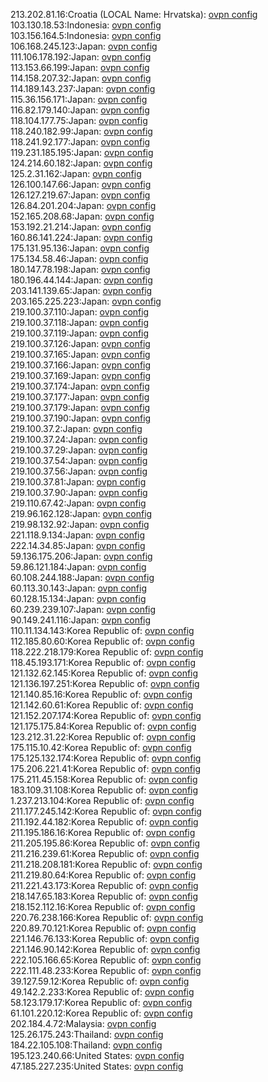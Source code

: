 213.202.81.16:Croatia (LOCAL Name: Hrvatska): [ovpn config](vpn/213_202_81_16.ovpn)  
103.130.18.53:Indonesia: [ovpn config](vpn/103_130_18_53.ovpn)  
103.156.164.5:Indonesia: [ovpn config](vpn/103_156_164_5.ovpn)  
106.168.245.123:Japan: [ovpn config](vpn/106_168_245_123.ovpn)  
111.106.178.192:Japan: [ovpn config](vpn/111_106_178_192.ovpn)  
113.153.66.199:Japan: [ovpn config](vpn/113_153_66_199.ovpn)  
114.158.207.32:Japan: [ovpn config](vpn/114_158_207_32.ovpn)  
114.189.143.237:Japan: [ovpn config](vpn/114_189_143_237.ovpn)  
115.36.156.171:Japan: [ovpn config](vpn/115_36_156_171.ovpn)  
116.82.179.140:Japan: [ovpn config](vpn/116_82_179_140.ovpn)  
118.104.177.75:Japan: [ovpn config](vpn/118_104_177_75.ovpn)  
118.240.182.99:Japan: [ovpn config](vpn/118_240_182_99.ovpn)  
118.241.92.177:Japan: [ovpn config](vpn/118_241_92_177.ovpn)  
119.231.185.195:Japan: [ovpn config](vpn/119_231_185_195.ovpn)  
124.214.60.182:Japan: [ovpn config](vpn/124_214_60_182.ovpn)  
125.2.31.162:Japan: [ovpn config](vpn/125_2_31_162.ovpn)  
126.100.147.66:Japan: [ovpn config](vpn/126_100_147_66.ovpn)  
126.127.219.67:Japan: [ovpn config](vpn/126_127_219_67.ovpn)  
126.84.201.204:Japan: [ovpn config](vpn/126_84_201_204.ovpn)  
152.165.208.68:Japan: [ovpn config](vpn/152_165_208_68.ovpn)  
153.192.21.214:Japan: [ovpn config](vpn/153_192_21_214.ovpn)  
160.86.141.224:Japan: [ovpn config](vpn/160_86_141_224.ovpn)  
175.131.95.136:Japan: [ovpn config](vpn/175_131_95_136.ovpn)  
175.134.58.46:Japan: [ovpn config](vpn/175_134_58_46.ovpn)  
180.147.78.198:Japan: [ovpn config](vpn/180_147_78_198.ovpn)  
180.196.44.144:Japan: [ovpn config](vpn/180_196_44_144.ovpn)  
203.141.139.65:Japan: [ovpn config](vpn/203_141_139_65.ovpn)  
203.165.225.223:Japan: [ovpn config](vpn/203_165_225_223.ovpn)  
219.100.37.110:Japan: [ovpn config](vpn/219_100_37_110.ovpn)  
219.100.37.118:Japan: [ovpn config](vpn/219_100_37_118.ovpn)  
219.100.37.119:Japan: [ovpn config](vpn/219_100_37_119.ovpn)  
219.100.37.126:Japan: [ovpn config](vpn/219_100_37_126.ovpn)  
219.100.37.165:Japan: [ovpn config](vpn/219_100_37_165.ovpn)  
219.100.37.166:Japan: [ovpn config](vpn/219_100_37_166.ovpn)  
219.100.37.169:Japan: [ovpn config](vpn/219_100_37_169.ovpn)  
219.100.37.174:Japan: [ovpn config](vpn/219_100_37_174.ovpn)  
219.100.37.177:Japan: [ovpn config](vpn/219_100_37_177.ovpn)  
219.100.37.179:Japan: [ovpn config](vpn/219_100_37_179.ovpn)  
219.100.37.190:Japan: [ovpn config](vpn/219_100_37_190.ovpn)  
219.100.37.2:Japan: [ovpn config](vpn/219_100_37_2.ovpn)  
219.100.37.24:Japan: [ovpn config](vpn/219_100_37_24.ovpn)  
219.100.37.29:Japan: [ovpn config](vpn/219_100_37_29.ovpn)  
219.100.37.54:Japan: [ovpn config](vpn/219_100_37_54.ovpn)  
219.100.37.56:Japan: [ovpn config](vpn/219_100_37_56.ovpn)  
219.100.37.81:Japan: [ovpn config](vpn/219_100_37_81.ovpn)  
219.100.37.90:Japan: [ovpn config](vpn/219_100_37_90.ovpn)  
219.110.67.42:Japan: [ovpn config](vpn/219_110_67_42.ovpn)  
219.96.162.128:Japan: [ovpn config](vpn/219_96_162_128.ovpn)  
219.98.132.92:Japan: [ovpn config](vpn/219_98_132_92.ovpn)  
221.118.9.134:Japan: [ovpn config](vpn/221_118_9_134.ovpn)  
222.14.34.85:Japan: [ovpn config](vpn/222_14_34_85.ovpn)  
59.136.175.206:Japan: [ovpn config](vpn/59_136_175_206.ovpn)  
59.86.121.184:Japan: [ovpn config](vpn/59_86_121_184.ovpn)  
60.108.244.188:Japan: [ovpn config](vpn/60_108_244_188.ovpn)  
60.113.30.143:Japan: [ovpn config](vpn/60_113_30_143.ovpn)  
60.128.15.134:Japan: [ovpn config](vpn/60_128_15_134.ovpn)  
60.239.239.107:Japan: [ovpn config](vpn/60_239_239_107.ovpn)  
90.149.241.116:Japan: [ovpn config](vpn/90_149_241_116.ovpn)  
110.11.134.143:Korea Republic of: [ovpn config](vpn/110_11_134_143.ovpn)  
112.185.80.60:Korea Republic of: [ovpn config](vpn/112_185_80_60.ovpn)  
118.222.218.179:Korea Republic of: [ovpn config](vpn/118_222_218_179.ovpn)  
118.45.193.171:Korea Republic of: [ovpn config](vpn/118_45_193_171.ovpn)  
121.132.62.145:Korea Republic of: [ovpn config](vpn/121_132_62_145.ovpn)  
121.136.197.251:Korea Republic of: [ovpn config](vpn/121_136_197_251.ovpn)  
121.140.85.16:Korea Republic of: [ovpn config](vpn/121_140_85_16.ovpn)  
121.142.60.61:Korea Republic of: [ovpn config](vpn/121_142_60_61.ovpn)  
121.152.207.174:Korea Republic of: [ovpn config](vpn/121_152_207_174.ovpn)  
121.175.175.84:Korea Republic of: [ovpn config](vpn/121_175_175_84.ovpn)  
123.212.31.22:Korea Republic of: [ovpn config](vpn/123_212_31_22.ovpn)  
175.115.10.42:Korea Republic of: [ovpn config](vpn/175_115_10_42.ovpn)  
175.125.132.174:Korea Republic of: [ovpn config](vpn/175_125_132_174.ovpn)  
175.206.221.41:Korea Republic of: [ovpn config](vpn/175_206_221_41.ovpn)  
175.211.45.158:Korea Republic of: [ovpn config](vpn/175_211_45_158.ovpn)  
183.109.31.108:Korea Republic of: [ovpn config](vpn/183_109_31_108.ovpn)  
1.237.213.104:Korea Republic of: [ovpn config](vpn/1_237_213_104.ovpn)  
211.177.245.142:Korea Republic of: [ovpn config](vpn/211_177_245_142.ovpn)  
211.192.44.182:Korea Republic of: [ovpn config](vpn/211_192_44_182.ovpn)  
211.195.186.16:Korea Republic of: [ovpn config](vpn/211_195_186_16.ovpn)  
211.205.195.86:Korea Republic of: [ovpn config](vpn/211_205_195_86.ovpn)  
211.216.239.61:Korea Republic of: [ovpn config](vpn/211_216_239_61.ovpn)  
211.218.208.181:Korea Republic of: [ovpn config](vpn/211_218_208_181.ovpn)  
211.219.80.64:Korea Republic of: [ovpn config](vpn/211_219_80_64.ovpn)  
211.221.43.173:Korea Republic of: [ovpn config](vpn/211_221_43_173.ovpn)  
218.147.65.183:Korea Republic of: [ovpn config](vpn/218_147_65_183.ovpn)  
218.152.112.16:Korea Republic of: [ovpn config](vpn/218_152_112_16.ovpn)  
220.76.238.166:Korea Republic of: [ovpn config](vpn/220_76_238_166.ovpn)  
220.89.70.121:Korea Republic of: [ovpn config](vpn/220_89_70_121.ovpn)  
221.146.76.133:Korea Republic of: [ovpn config](vpn/221_146_76_133.ovpn)  
221.146.90.142:Korea Republic of: [ovpn config](vpn/221_146_90_142.ovpn)  
222.105.166.65:Korea Republic of: [ovpn config](vpn/222_105_166_65.ovpn)  
222.111.48.233:Korea Republic of: [ovpn config](vpn/222_111_48_233.ovpn)  
39.127.59.12:Korea Republic of: [ovpn config](vpn/39_127_59_12.ovpn)  
49.142.2.233:Korea Republic of: [ovpn config](vpn/49_142_2_233.ovpn)  
58.123.179.17:Korea Republic of: [ovpn config](vpn/58_123_179_17.ovpn)  
61.101.220.12:Korea Republic of: [ovpn config](vpn/61_101_220_12.ovpn)  
202.184.4.72:Malaysia: [ovpn config](vpn/202_184_4_72.ovpn)  
125.26.175.243:Thailand: [ovpn config](vpn/125_26_175_243.ovpn)  
184.22.105.108:Thailand: [ovpn config](vpn/184_22_105_108.ovpn)  
195.123.240.66:United States: [ovpn config](vpn/195_123_240_66.ovpn)  
47.185.227.235:United States: [ovpn config](vpn/47_185_227_235.ovpn)  
